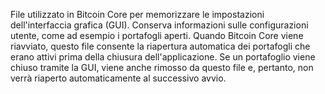File utilizzato in Bitcoin Core per memorizzare le impostazioni dell'interfaccia grafica (GUI). Conserva informazioni sulle configurazioni utente, come ad esempio i portafogli aperti. Quando Bitcoin Core viene riavviato, questo file consente la riapertura automatica dei portafogli che erano attivi prima della chiusura dell'applicazione. Se un portafoglio viene chiuso tramite la GUI, viene anche rimosso da questo file e, pertanto, non verrà riaperto automaticamente al successivo avvio.